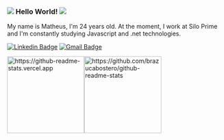
### ![](https://icongr.am/devicon/javascript-original.svg?size=16&color=currentColor)   Hello World!   ![](https://icongr.am/devicon/dot-net-original-wordmark.svg?size=16&color=currentColor)

My name is Matheus, I'm 24 years old. At the moment, I work at Silo Prime and I'm constantly studying Javascript and .net technologies.

[![Linkedin Badge](https://img.shields.io/badge/-LinkedIn-blue?style=flat-square&logo=Linkedin&logoColor=white&link=https://www.linkedin.com/in/matheus-e-57a5a7194)](https://www.linkedin.com/in/matheus-e-57a5a7194) 
[![Gmail Badge](https://img.shields.io/badge/-Gmail-gray?style=flat-square&logo=Gmail&logoColor=white&link=mailto:matheuses23@gmail.com)](mailto:matheuses23@gmail.com) 

<img height="180" src="https://github-readme-stats.vercel.app/api?username=brazucabostero&show_icons=true&theme=react&bg_color=0d1117&icon_color=58a6ff&title_color=58a6ff&border_color=0d1117&border_radius=6" alt="https://github-readme-stats.vercel.app" /><img height="180" src="https://github-readme-stats.vercel.app/api/top-langs/username=brazucabostero&layout=compact&theme=react&bg_color=0d1117&icon_color=58a6ff&title_color=58a6ff&border_color=0d1117&border_radius=6" alt="https://github.com/brazucabostero/github-readme-stats" />



<!--
**brazucabostero/brazu
cabostero** is a ✨ _special_ ✨ repository because its `README.md` (this file) appears on your GitHub profile.

Here are some ideas to get you started:

- 🔭 I’m currently working on ...
- 🌱 I’m currently learning ...
- 👯 I’m looking to collaborate on ...
- 🤔 I’m looking for help with ...
- 💬 Ask me about ...
- 📫 How to reach me: ...
- 😄 Pronouns: ...
- ⚡ Fun fact: ...
-->

